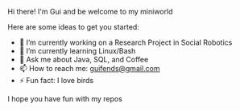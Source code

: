 Hi there! I'm Gui and be welcome to my miniworld

Here are some ideas to get you started:

- 🔭 I’m currently working on a Research Project in Social Robotics
- 🌱 I’m currently learning Linux/Bash
- 💬 Ask me about Java, SQL, and Coffee
- 📫 How to reach me: guifends@gmail.com
- ⚡ Fun fact: I love birds

I hope you have fun with my repos
<!--
## Guilherme
**Guilherme-Fernandes-da-Costa/Guilherme-Fernandes-da-Costa** is a ✨ _special_ ✨ repository because its `README.md` (this file) appears on your GitHub profile.
-->
